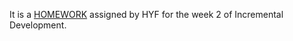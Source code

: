 It is a [HOMEWORK](https://www.youtube.com/watch?v=qlA7dputiNc) assigned by HYF for the week 2 of Incremental Development.
